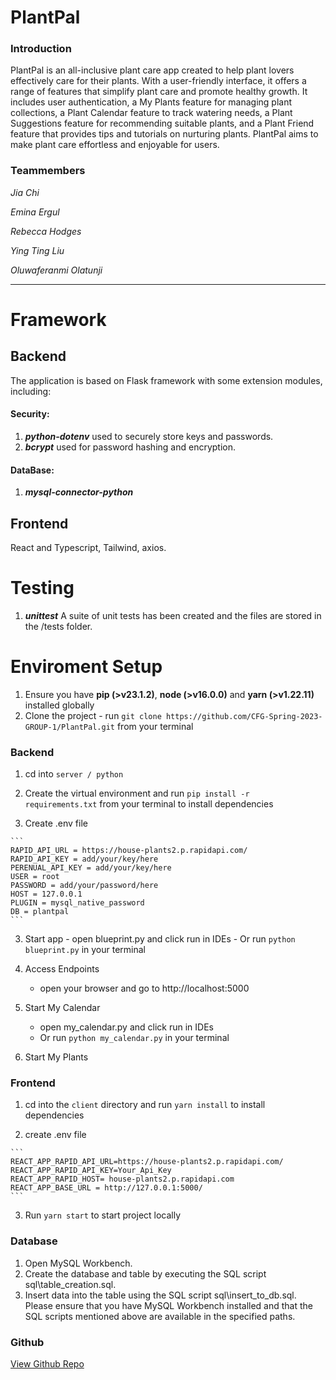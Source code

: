 # PlantPal

### Introduction
PlantPal is an all-inclusive plant care app created to help plant lovers effectively care for their plants. With a user-friendly interface, it offers a range of features that simplify plant care and promote healthy growth. It includes user authentication, a My Plants feature for managing plant collections, a Plant Calendar feature to track watering needs, a Plant Suggestions feature for recommending suitable plants, and a Plant Friend feature that provides tips and tutorials on nurturing plants. PlantPal aims to make plant care effortless and enjoyable for users.
### Teammembers

_Jia Chi_

_Emina Ergul_

_Rebecca Hodges_

_Ying Ting Liu_

_Oluwaferanmi Olatunji_

---

# Framework
## Backend
The application is based on Flask framework with some extension modules, including:
#### Security:
1. ***python-dotenv*** used to securely store keys and passwords.
2. ***bcrypt*** used for password hashing and encryption.
#### DataBase:
1. ***mysql-connector-python***

## Frontend
React and Typescript, Tailwind, axios.


# Testing
1. ***unittest*** A suite of unit tests has been created and the files are stored in the /tests folder.


# Enviroment Setup


1. Ensure you have ****pip (>v23.1.2)****, ****node (>v16.0.0)**** and ****yarn (>v1.22.11)**** installed globally
2. Clone the project -  run ```git clone https://github.com/CFG-Spring-2023-GROUP-1/PlantPal.git``` from your terminal

### Backend
1. cd into ```server / python``` 
2. Create the virtual environment
and run ```pip install -r requirements.txt``` from your terminal to install dependencies

2.   Create .env file 

    ```
    RAPID_API_URL = https://house-plants2.p.rapidapi.com/  
    RAPID_API_KEY = add/your/key/here  
    PERENUAL_API_KEY = add/your/key/here  
    USER = root  
    PASSWORD = add/your/password/here  
    HOST = 127.0.0.1  
    PLUGIN = mysql_native_password  
    DB = plantpal  
    ```

3.   Start app
    - open blueprint.py and click run in IDEs
    - Or run ```python blueprint.py``` in your terminal
4. Access Endpoints
    - open your browser and go to http://localhost:5000

5. Start My Calendar
    - open my_calendar.py and click run in IDEs
    - Or run ```python my_calendar.py``` in your terminal
6. Start My Plants 

    
### Frontend
1. cd into the ``` client ``` directory and run ```yarn install```  to install dependencies

2.   create .env file 

    ```  
    REACT_APP_RAPID_API_URL=https://house-plants2.p.rapidapi.com/  
    REACT_APP_RAPID_API_KEY=Your_Api_Key  
    REACT_APP_RAPID_HOST= house-plants2.p.rapidapi.com  
    REACT_APP_BASE_URL = http://127.0.0.1:5000/  
    ```

3. Run ```yarn start``` to start project locally
### Database
1. Open MySQL Workbench.
2. Create the database and table by executing the SQL script sql\table_creation.sql.
3. Insert data into the table using the SQL script sql\insert_to_db.sql.
Please ensure that you have MySQL Workbench installed and that the SQL scripts mentioned above are available in the specified paths.

### Github
[View Github Repo](https://github.com/CFG-Spring-2023-GROUP-1/PlantPal) 
